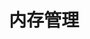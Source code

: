 ---
title: "内存管理"
menu:
  main:
    identifier: "linux-memory"
    parent: "linux"
    name: "内存管理"
    weight: 1
---
